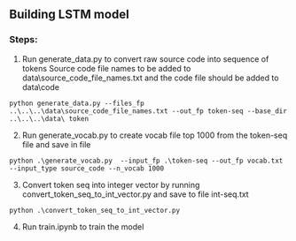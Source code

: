 ## Building LSTM model

### Steps:

1. Run generate_data.py to convert raw source code into sequence of tokens
Source code file names to be added to data\source_code_file_names.txt and the code file should be added to data\code
```
python generate_data.py --files_fp ..\..\..\data\source_code_file_names.txt --out_fp token-seq --base_dir ..\..\..\data\ token
```

2. Run generate_vocab.py to create vocab file top 1000 from the token-seq file and save in file 
```
python .\generate_vocab.py  --input_fp .\token-seq --out_fp vocab.txt --input_type source_code --n_vocab 1000
```

3. Convert token seq into integer vector by running convert_token_seq_to_int_vector.py and save to file int-seq.txt
```
python .\convert_token_seq_to_int_vector.py
```

4. Run train.ipynb to train the model